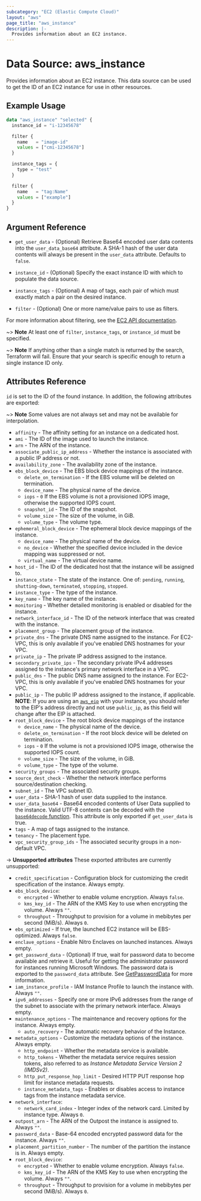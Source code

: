 ```yaml
---
subcategory: "EC2 (Elastic Compute Cloud)"
layout: "aws"
page_title: "aws_instance"
description: |-
  Provides information about an EC2 instance.
---
```


[base64decode-function]: https://www.terraform.io/docs/configuration/functions/base64decode.html
[describe-instances]: https://docs.cloud.croc.ru/en/api/ec2/instances/DescribeInstances.html

# Data Source: aws_instance

Provides information about an EC2 instance. This data source can be used to get the ID of an EC2 instance for use in other resources.

## Example Usage

```terraform
data "aws_instance" "selected" {
  instance_id = "i-12345678"

  filter {
    name   = "image-id"
    values = ["cmi-12345678"]
  }

  instance_tags = {
    type = "test"
  }

  filter {
    name   = "tag:Name"
    values = ["example"]
  }
}
```

## Argument Reference

* `get_user_data` - (Optional) Retrieve Base64 encoded user data contents into the `user_data_base64` attribute.
  A SHA-1 hash of the user data contents will always be present in the `user_data` attribute. Defaults to `false`.
* `instance_id` - (Optional) Specify the exact instance ID with which to populate the data source.
* `instance_tags` - (Optional) A map of tags, each pair of which must exactly match a pair on the desired instance.

* `filter` - (Optional) One or more name/value pairs to use as filters.

For more information about filtering, see the [EC2 API documentation][describe-instances].

~> **Note** At least one of `filter`, `instance_tags`, or `instance_id` must be specified.

~> **Note** If anything other than a single match is returned by the search,
Terraform will fail. Ensure that your search is specific enough to return
a single instance ID only.

## Attributes Reference

`id` is set to the ID of the found instance. In addition, the following attributes
are exported:

~> **Note** Some values are not always set and may not be available for
interpolation.

* `affinity` - The affinity setting for an instance on a dedicated host.
* `ami` - The ID of the image used to launch the instance.
* `arn` - The ARN of the instance.
* `associate_public_ip_address` - Whether the instance is associated with a public IP address or not.
* `availability_zone` - The availability zone of the instance.
* `ebs_block_device` - The EBS block device mappings of the instance.
    * `delete_on_termination` - If the EBS volume will be deleted on termination.
    * `device_name` - The physical name of the device.
    * `iops` - `0` If the EBS volume is not a provisioned IOPS image, otherwise the supported IOPS count.
    * `snapshot_id` - The ID of the snapshot.
    * `volume_size` - The size of the volume, in GiB.
    * `volume_type` - The volume type.
* `ephemeral_block_device` - The ephemeral block device mappings of the instance.
    * `device_name` - The physical name of the device.
    * `no_device` - Whether the specified device included in the device mapping was suppressed or not.
    * `virtual_name` - The virtual device name.
* `host_id` - The ID of the dedicated host that the instance will be assigned to.
* `instance_state` - The state of the instance. One of: `pending`, `running`, `shutting-down`, `terminated`, `stopping`, `stopped`.
* `instance_type` - The type of the instance.
* `key_name` - The key name of the instance.
* `monitoring` - Whether detailed monitoring is enabled or disabled for the instance.
* `network_interface_id` - The ID of the network interface that was created with the instance.
* `placement_group` - The placement group of the instance.
* `private_dns` - The private DNS name assigned to the instance. For EC2-VPC, this is only available if you've enabled DNS hostnames for your VPC.
* `private_ip` - The private IP address assigned to the instance.
* `secondary_private_ips` - The secondary private IPv4 addresses assigned to the instance's primary network interface in a VPC.
* `public_dns` - The public DNS name assigned to the instance. For EC2-VPC, this is only available if you've enabled DNS hostnames for your VPC.
* `public_ip` - The public IP address assigned to the instance, if applicable. **NOTE**: If you are using an [`aws_eip`](../resources/eip.md) with your instance, you should refer to the EIP's address directly and not use `public_ip`, as this field will change after the EIP is attached.
* `root_block_device` - The root block device mappings of the instance
    * `device_name` - The physical name of the device.
    * `delete_on_termination` - If the root block device will be deleted on termination.
    * `iops` - `0` If the volume is not a provisioned IOPS image, otherwise the supported IOPS count.
    * `volume_size` - The size of the volume, in GiB.
    * `volume_type` - The type of the volume.
* `security_groups` - The associated security groups.
* `source_dest_check` - Whether the network interface performs source/destination checking.
* `subnet_id` - The VPC subnet ID.
* `user_data` - SHA-1 hash of user data supplied to the instance.
* `user_data_base64` - Base64 encoded contents of User Data supplied to the instance. Valid UTF-8 contents can be decoded with the [`base64decode` function][base64decode-function]. This attribute is only exported if `get_user_data` is true.
* `tags` - A map of tags assigned to the instance.
* `tenancy` - The placement type.
* `vpc_security_group_ids` - The associated security groups in a non-default VPC.

->  **Unsupported attributes**
These exported attributes are currently unsupported:

* `credit_specification` - Configuration block for customizing the credit specification of the instance. Always empty.
* `ebs_block_device`:
    * `encrypted` - Whether to enable volume encryption. Always `false`.
    * `kms_key_id` - The ARN of the KMS Key to use when encrypting the volume. Always `""`.
    * `throughput` - Throughput to provision for a volume in mebibytes per second (MiB/s). Always `0`.
* `ebs_optimized` - If true, the launched EC2 instance will be EBS-optimized. Always `false`.
* `enclave_options` - Enable Nitro Enclaves on launched instances. Always empty.
* `get_password_data` - (Optional) If true, wait for password data to become available and retrieve it. Useful for getting the administrator password for instances running Microsoft Windows. The password data is exported to the `password_data` attribute. See [GetPasswordData](https://docs.aws.amazon.com/AWSEC2/latest/APIReference/API_GetPasswordData.html) for more information.
* `iam_instance_profile` - IAM Instance Profile to launch the instance with. Always `""`.
* `ipv6_addresses` - Specify one or more IPv6 addresses from the range of the subnet to associate with the primary network interface. Always empty.
* `maintenance_options` - The maintenance and recovery options for the instance. Always empty.
    * `auto_recovery` - The automatic recovery behavior of the Instance.
* `metadata_options` - Customize the metadata options of the instance. Always empty.
    * `http_endpoint` - Whether the metadata service is available.
    * `http_tokens` - Whether the metadata service requires session tokens, also referred to as _Instance Metadata Service Version 2 (IMDSv2)_.
    * `http_put_response_hop_limit` - Desired HTTP PUT response hop limit for instance metadata requests.
    * `instance_metadata_tags` - Enables or disables access to instance tags from the instance metadata service.
* `network_interface`:
    * `network_card_index` - Integer index of the network card. Limited by instance type. Always `0`.
* `outpost_arn` - The ARN of the Outpost the instance is assigned to. Always `""`.
* `password_data` - Base-64 encoded encrypted password data for the instance. Always `""`.
* `placement_partition_number` - The number of the partition the instance is in. Always empty.
* `root_block_device`:
    * `encrypted` - Whether to enable volume encryption. Always `false`.
    * `kms_key_id` - The ARN of the KMS Key to use when encrypting the volume. Always `""`.
    * `throughput` - Throughput to provision for a volume in mebibytes per second (MiB/s). Always `0`.
